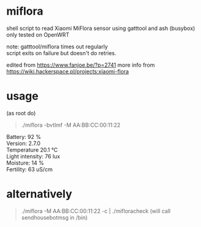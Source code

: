 # miflora
shell script to read Xiaomi MiFlora sensor using gatttool and ash (busybox) only
tested on OpenWRT 


note:
  gatttool/miflora times out regularly     
  script exits on failure but doesn't do retries.     

edited from https://www.fanjoe.be/?p=2741 
more info from https://wiki.hackerspace.pl/projects:xiaomi-flora 

# usage
(as root do)
> ./miflora -bvtlmf -M AA:BB:CC:00:11:22

Battery: 92 %      
Version: 2.7.0      
Temperature 20.1 °C      
Light intensity: 76 lux     
Moisture: 14 %     
Fertility: 63 uS/cm     

# alternatively

> ./miflora -M AA:BB:CC:00:11:22 -c | ./mifloracheck
(will call sendhousebotmsg in /bin)
